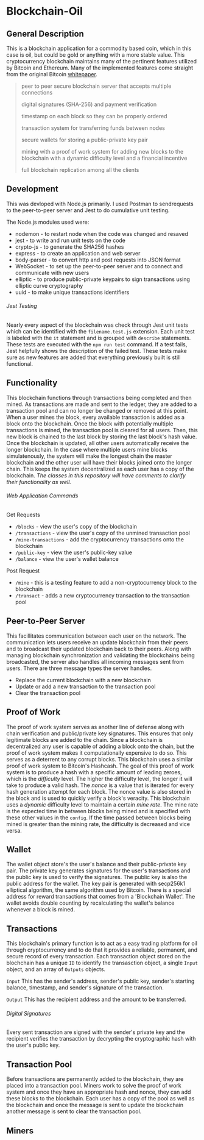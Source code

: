 # Blockchain-Oil

## General Description
This is a blockchain application for a commodity based coin, which in this case is oil, but could be gold or anything with a more stable value. This cryptocurrency blockchain maintains many of the pertinent features utilized by Bitcoin and Ethereum. Many of the implemented features come straight from the original Bitcoin [whitepaper](https://bitcoin.org/bitcoin.pdf).
> peer to peer secure blockchain server that accepts multiple connections 
>
> digital signatures (SHA-256) and payment verification
>
> timestamp on each block so they can be properly ordered
>
> transaction system for transferring funds between nodes
>
> secure wallets for storing a public-private key pair
>
> mining with a proof of work system for adding new blocks to the blockchain with a dynamic difficulty level and a financial incentive
>
> full blockchain replication among all the clients

## Development 
This was devloped with Node.js primarily. I used Postman to sendrequests to the peer-to-peer server and Jest to do cumulative unit testing. 

 The Node.js modules used were: 
* nodemon - to restart node when the code was changed and resaved
* jest - to write and run unit tests on the code
* crypto-js - to generate the SHA256 hashes
* express - to create an application and web server 
* body-parser - to convert http and post requests into JSON format
* WebSocket - to set up the peer-to-peer server and to connect and communicate with new users 
* elliptic - to produce public-private keypairs to sign transactions using elliptic curve cryptography
* uuid - to make unique transactions identifiers

###### Jest Testing 
Nearly every aspect of the blockchain was check through Jest unit tests which can be identified with the `filename.test.js` extension. Each unit test is labeled with the `it` statement and is grouped with `describe` statements. These tests are executed with the `npm run test` command. If a test fails, Jest helpfully shows the description of the failed test. These tests make sure as new features are added that everything previously built is still functional.

## Functionality 
This blockchain functions through transactions being completed and then mined. As transactions are made and sent to the ledger, they are added to a transaction pool and can no longer be changed or removed at this point. When a user mines the block, every available transaction is added as a block onto the blockchain. Once the block with potentially multiple transactions is mined, the transaction pool is cleared for all users. Then, this new block is chained to the last block by storing the last block's hash value. Once the blockchain is updated, all other users automatically receive the longer blockchain. In the case where multiple users mine blocks simulatenously, the system will make the longest chain the master blockchain and the other user will have their blocks joined onto the longer chain. This keeps the system decentralized as each user has a copy of the blockchain. *The classes in this repository will have comments to clarify their functionality as well.*

###### Web Application Commands
Get Requests 
* `/blocks` - view the user's copy of the blockchain
* `/transactions` - view the user's copy of the unmined transaction pool
* `/mine-transactions` - add the cryptocurrency transactions onto the blockchain
* `/public-key` - view the user's public-key value
* `/balance` - view the user's wallet balance

Post Request
* `/mine` - this is a testing feature to add a non-cryptocurrency block to the blockchain
* `/transact` - adds a new cryptocurrency transaction to the transaction pool

## Peer-to-Peer Server
This facillitates communication between each user on the network. The communication lets users receive an update blockchain from their peers and to broadcast their updated blockchain back to their peers. Along with managing blockchain synchronization and validating the blockchains being broadcasted, the server also handles all incoming messages sent from users. There are three message types the server handles. 
* Replace the current blockchain with a new blockchain
* Update or add a new transaction to the transaction pool
* Clear the transaction pool 

## Proof of Work
The proof of work system serves as another line of defense along with chain verification and public/private key signatures. This ensures that only legitimate blocks are added to the chain. Since a blockchain is decentralized any user is capable of adding a block onto the chain, but the proof of work system makes it computationally expensive to do so. This serves as a deterrent to any corrupt blocks. This blockchain uses a similar proof of work system to Bitcoin's Hashcash. The goal of this proof of work system is to produce a hash with a specific amount of leading zeroes, which is the *difficulty* level. The higher the difficulty level, the longer it will take to produce a valid hash. The *nonce* is a value that is iterated for every hash generation attempt for each block. The nonce value is also stored in the block and is used to quickly verify a block's veracity. This blockchain uses a *dynamic* difficulty level to maintain a certain *mine rate*. The mine rate is the expected time in between blocks being mined and is specified with these other values in the `config`. If the time passed between blocks being mined is greater than the mining rate, the difficulty is decreased and vice versa. 

## Wallet 
The wallet object store's the user's balance and their public-private key pair. The private key generates signatures for the user's transactions and the public key is used to verify the signatures. The public key is also the public address for the wallet. The key pair is generated with secp256k1 elliptical algorithm, the same algorithm used by Bitcoin. There is a special address for reward transactions that comes from a 'Blockchain Wallet'. The wallet avoids double counting by recalculating the wallet's balance whenever a block is mined.

## Transactions 
This blockchain's primary function is to act as a easy trading platform for oil through cryptocurrency and to do that it provides a reliable, permanent, and secure record of every transaction. Each transaction object stored on the blochchain has a unique `ID` to identify the transasction object, a single `Input` object, and an array of `Outputs` objects. 

`Input` 
This has the sender's address, sender's public key, sender's starting balance, timestamp, and sender's signature of the transaction.

`Output`
This has the recipient address and the amount to be transferred.

###### Digital Signatures 
Every sent transaction are signed with the sender's private key and the recipient verifies the transaction by decrypting the cryptographic hash with the user's public key. 

## Transaction Pool
Before transactions are permanently added to the blockchain, they are placed into a transaction pool. Miners work to solve the proof of work system and once they have an appropriate hash and nonce, they can add these blocks to the blockchain. Each user has a copy of the pool as well as the blockchain and once the message is sent to update the blockchain another message is sent to clear the transaction pool.

## Miners

